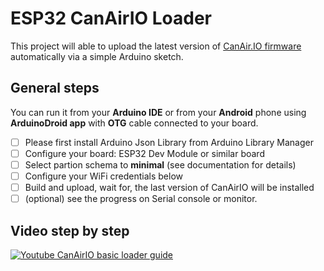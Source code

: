 # ESP32 CanAirIO Loader

This project will able to upload the latest version of [CanAir.IO firmware](https://github.com/kike-canaries/canairio_firmware#canairio-firmware)
automatically via a simple Arduino sketch.

## General steps

You can run it from your **Arduino IDE** or from your **Android** phone
using **ArduinoDroid app** with **OTG** cable connected to your board.

- [ ] Please first install Arduino Json Library from Arduino Library Manager
- [ ] Configure your board: ESP32 Dev Module or similar board
- [ ] Select partion schema to **minimal** (see documentation for details)
- [ ] Configure your WiFi credentials below
- [ ] Build and upload, wait for, the last version of CanAirIO will be installed
- [ ] (optional) see the progress on Serial console or monitor.

## Video step by step 

[![Youtube CanAirIO basic loader guide](http://img.youtube.com/vi/FjfGdnTk-rc/0.jpg)](http://www.youtube.com/watch?v=FjfGdnTk-rc "Youtube CanAirIO basic loader guide")
